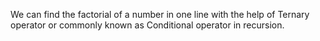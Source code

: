 We can find the factorial of a number in one line with the help of Ternary operator or commonly known as Conditional operator in recursion.
